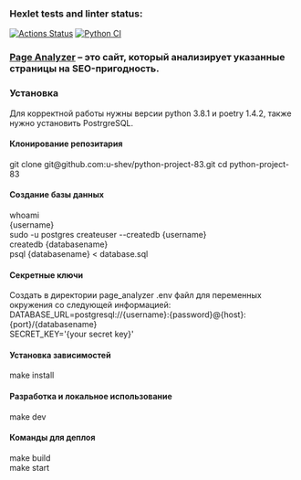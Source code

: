 ### Hexlet tests and linter status:
[![Actions Status](https://github.com/u-shev/python-project-83/workflows/hexlet-check/badge.svg)](https://github.com/u-shev/python-project-83/actions)
[![Python CI](https://github.com/u-shev/python-project-83/actions/workflows/pyci.yml/badge.svg)](https://github.com/u-shev/python-project-83/actions/workflows/pyci.yml)

<h3> <a href="https://app-0xws.onrender.com/">Page Analyzer</a> – это сайт, который анализирует указанные страницы на SEO-пригодность.</h3>

<h3>Установка</h3>
<p>Для корректной работы нужны версии python 3.8.1 и poetry 1.4.2, также нужно установить PostrgreSQL.</p>
<h4>Клонирование репозитария</h4>
<p>git clone git@github.com:u-shev/python-project-83.git
cd python-project-83</p>
<h4>Создание базы данных</h4>
<p>whoami<br>
{username}<br>
sudo -u postgres createuser --createdb {username}<br>
createdb {databasename}<br>
psql {databasename} < database.sql</p>
<h4>Секретные ключи</h4>
<p>Создать в директории page_analyzer .env файл для переменных окружения со следующей информацией:<br>
DATABASE_URL=postgresql://{username}:{password}@{host}:{port}/{databasename}<br>
SECRET_KEY='{your secret key}'</p>
<h4>Установка зависимостей</h4>
<p>make install</p>
<h4>Разработка и локальное использование</h4>
<p>make dev</p>
<h4>Команды для деплоя</h4>
<p>make build<br>
make start</p>
